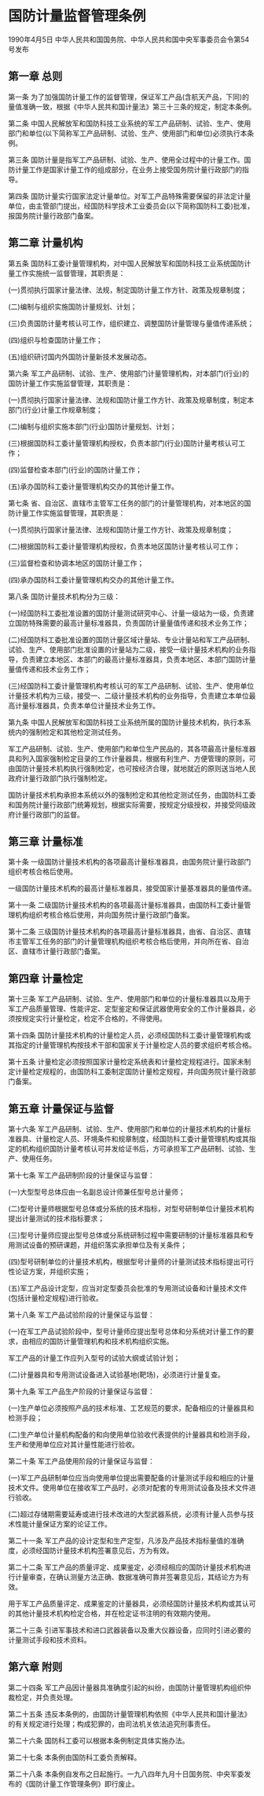 # 国防计量监督管理条例

1990年4月5日 中华人民共和国国务院、中华人民共和国中央军事委员会令第54号发布　

<!-- INFO END -->

## 第一章 总则

第一条 为了加强国防计量工作的监督管理，保证军工产品(含航天产品，下同)的量值准确一致，根据《中华人民共和国计量法》第三十三条的规定，制定本条例。

第二条 中国人民解放军和国防科技工业系统的军工产品研制、试验、生产、使用部门和单位(以下简称军工产品研制、试验、生产、使用部门和单位)必须执行本条例。

第三条 国防计量是指军工产品研制、试验、生产、使用全过程中的计量工作。国防计量工作是国家计量工作的组成部分，在业务上接受国务院计量行政部门的指导。

第四条 国防计量实行国家法定计量单位。对军工产品特殊需要保留的非法定计量单位，由主管部门提出，经国防科学技术工业委员会(以下简称国防科工委)批准，报国务院计量行政部门备案。

## 第二章 计量机构

第五条 国防科工委计量管理机构，对中国人民解放军和国防科技工业系统国防计量工作实施统一监督管理，其职责是：

(一)贯彻执行国家计量法律、法规，制定国防计量工作方针、政策及规章制度；

(二)编制与组织实施国防计量规划、计划；

(三)负责国防计量考核认可工作，组织建立、调整国防计量管理与量值传递系统；

(四)组织与检查国防计量工作；

(五)组织研讨国内外国防计量新技术发展动态。

第六条 军工产品研制、试验、生产、使用部门计量管理机构，对本部门(行业)的国防计量工作实施监督管理，其职责是：

(一)贯彻执行国家计量法律、法规和国防计量工作方针、政策及规章制度，制定本部门(行业)计量工作规章制度；

(二)编制与组织实施本部门(行业)国防计量规划、计划；

(三)根据国防科工委计量管理机构授权，负责本部门(行业)国防计量考核认可工作；

(四)监督检查本部门(行业)的国防计量工作；

(五)承办国防科工委计量管理机构交办的其他计量工作。

第七条 省、自治区、直辖市主管军工任务的部门的计量管理机构，对本地区的国防计量工作实施监督管理，其职责是：

(一)贯彻执行国家计量法律、法规和国防计量工作方针、政策及规章制度；

(二)根据国防科工委计量管理机构授权，负责本地区国防计量考核认可工作；

(三)监督检查和协调本地区的国防计量工作；

(四)承办国防科工委计量管理机构交办的其他计量工作。

第八条 国防计量技术机构分为三级：

(一)经国防科工委批准设置的国防计量测试研究中心、计量一级站为一级，负责建立国防特殊需要的最高计量标准器具，负责国防计量量值传递和技术业务工作；

(二)经国防科工委批准设置的国防计量区域计量站、专业计量站和军工产品研制、试验、生产、使用部门批准设置的计量站为二级，接受一级计量技术机构的业务指导，负责建立本地区、本部门的最高计量标准器具，负责本地区、本部门国防计量量值传递和技术业务工作；

(三)经国防科工委计量管理机构考核认可的军工产品研制、试验、生产、使用单位计量技术机构为三级，接受一、二级计量技术机构的业务指导，负责建立本单位最高计量标准器具，负责本单位计量技术业务工作。

第九条 中国人民解放军和国防科技工业系统所属的国防计量技术机构，执行本系统内的强制检定和其他检定测试任务。

军工产品研制、试验、生产、使用部门和单位生产民品的，其各项最高计量标准器具和列入国家强制检定目录的工作计量器具，根据有利生产、方便管理的原则，可由国防计量技术机构执行强制检定，也可按经济合理，就地就近的原则送当地人民政府计量行政部门执行强制检定。

国防计量技术机构承担本系统以外的强制检定和其他检定测试任务，由国防科工委和国务院计量行政部门统筹规划，根据实际需要，按规定分级授权，并接受同级政府计量行政部门的监督。

## 第三章 计量标准

第十条 一级国防计量技术机构的各项最高计量标准器具，由国务院计量行政部门组织考核合格后使用。

一级国防计量技术机构的最高计量标准器具，接受国家计量基准器具的量值传递。

第十一条 二级国防计量技术机构的各项最高计量标准器具，由国防科工委计量管理机构组织考核合格后使用，并向国务院计量行政部门备案。

第十二条 三级国防计量技术机构的各项最高计量标准器具，由省、自治区、直辖市主管军工任务的部门的计量管理机构组织考核合格后使用，并向所在省、自治区、直辖市计量行政部门备案。

## 第四章 计量检定

第十三条 军工产品研制、试验、生产、使用部门和单位的计量标准器具以及用于军工产品质量管理、性能评定、定型鉴定和保证武器使用安全的工作计量器具，必须按规定实行计量检定，检定不合格的，不得使用。

第十四条 国防计量技术机构的计量检定人员，必须经国防科工委计量管理机构或其指定的计量管理机构按技术干部和国家关于计量检定人员的要求组织考核合格。

第十五条 计量检定必须按照国家计量检定系统表和计量检定规程进行。国家未制定计量检定规程的，由国防科工委制定国防计量检定规程，并向国务院计量行政部门备案。

## 第五章 计量保证与监督

第十六条 军工产品研制、试验、生产、使用部门和单位的计量技术机构的计量标准器具、计量检定人员、环境条件和规章制度，经国防科工委计量管理机构或其指定的机构组织国防计量考核认可并发给证书后，方可承担军工产品研制、试验、生产、使用任务。

第十七条 军工产品研制阶段的计量保证与监督：

(一)大型型号总体应由一名副总设计师兼任型号总计量师；

(二)型号计量师根据型号总体或分系统的技术指标，对型号研制单位计量技术机构提出计量测试的技术指标要求；

(三)型号计量师应提出型号总体或分系统研制过程中需要研制的计量标准器具和专用测试设备的预研课题，并组织落实承担单位及有关条件；

(四)型号研制单位的计量技术机构，根据型号计量师的计量测试技术指标提出可行性论证方案，并组织实施；

(五)军工产品设计定型，应当对定型委员会批准的专用测试设备和计量技术文件(包括计量检定规程)进行验收。

第十八条 军工产品试验阶段的计量保证与监督：

(一)在军工产品试验阶段中，型号计量师应提出型号总体和分系统对计量工作的要求，由相应的国防计量管理机构和技术机构组织实施。

军工产品的计量工作应列入型号的试验大纲或试验计划；

(二)计量器具和专用测试设备进入试验基地(靶场)，必须进行计量复查。

第十九条 军工产品生产阶段的计量保证与监督：

(一)生产单位必须按照产品的技术标准、工艺规范的要求，配备相应的计量器具和检测手段；

(二)生产单位计量机构配备的和向使用单位验收代表提供的计量器具和检测手段，生产和使用单位应对其计量性能进行验收。

第二十条 军工产品使用阶段的计量保证与监督：

(一)军工产品研制单位应当向使用单位提出需要配备的计量测试手段和相应的计量技术文件。使用单位在接收军工产品时，必须对配套的专用测试设备及技术文件进行验收。

(二)超过存储期需要延寿或进行技术改进的大型武器系统，必须有计量人员参与技术性能计量保证方案的论证工作。

第二十一条 军工产品的设计定型和生产定型，凡涉及产品技术指标量值的准确度，必须经国防计量技术机构签署意见后，方为有效。

第二十二条 军工产品的质量评定、成果鉴定，必须经相应的国防计量技术机构进行计量审查，在确认测量方法正确、数据准确可靠并签署意见后，其结论方为有效。

用于军工产品质量评定、成果鉴定的计量器具，必须经国防计量技术机构或其认可的其他计量技术机构检定合格，并在检定证书注明的有效期内使用。

第二十三条 引进军事技术和进口武器装备以及重大仪器设备，应同时引进必要的计量测试手段和技术资料。

## 第六章 附则

第二十四条 军工产品因计量器具准确度引起的纠纷，由国防计量管理机构组织仲裁检定，并负责处理。

第二十五条 违反本条例的，由国防计量管理机构依照《中华人民共和国计量法》的有关规定进行处理；构成犯罪的，由司法机关依法追究刑事责任。

第二十六条 国防科工委可以根据本条例制定具体实施办法。

第二十七条 本条例由国防科工委负责解释。

第二十八条 本条例自发布之日起施行。一九八四年九月十日国务院、中央军委发布的《国防计量工作管理条例》即行废止。